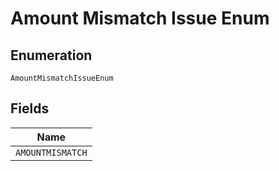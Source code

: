 
# Amount Mismatch Issue Enum

## Enumeration

`AmountMismatchIssueEnum`

## Fields

| Name |
|  --- |
| `AMOUNTMISMATCH` |


